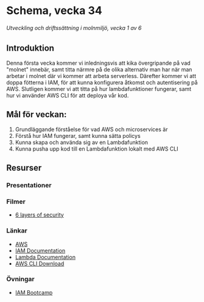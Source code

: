 # Schema, vecka 34
###### Utveckling och driftssättning i molnmiljö, vecka 1 av 6

## Introduktion

Denna första vecka kommer vi inledningsvis att kika övergripande på vad "molnet" innebär, samt titta närmre på de olika alternativ man har när man arbetar i molnet där vi kommer att arbeta serverless. Därefter kommer vi att doppa fötterna i IAM, för att kunna konfigurera åtkomst och autentisering på AWS. Slutligen kommer vi att titta på hur lambdafunktioner fungerar, samt hur vi använder AWS CLI för att deploya vår kod.

## Mål för veckan:
1. Grundläggande förståelse för vad AWS och microservices är
2. Förstå hur IAM fungerar, samt kunna sätta policys
2. Kunna skapa och använda sig av en Lambdafunktion
3. Kunna pusha upp kod till en Lambdafunktion lokalt med AWS CLI

## Resurser

### Presentationer

### Filmer
* [6 layers of security](https://www.youtube.com/watch?v=kd33UVZhnAA)

### Länkar
* [AWS](https://aws.amazon.com/)
* [IAM Documentation](https://docs.aws.amazon.com/iam/)
* [Lambda Documentation](https://docs.aws.amazon.com/lambda/)
* [AWS CLI Download](https://docs.aws.amazon.com/cli/latest/userguide/getting-started-install.html)

### Övningar
* [IAM Bootcamp](https://github.com/fu-cloud-fe23/exercise-aws-iam-bootcamp/tree/main)




